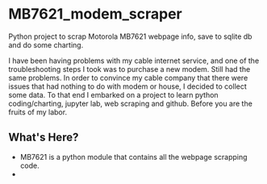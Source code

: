 # MB7621_modem_scraper
Python project to scrap Motorola MB7621 webpage info, save to sqlite db and do some charting. 

I have been having problems with my cable internet service, and one of the troubleshooting steps I took was to purchase a new modem. Still had the same problems. In order to convince my cable company that there were issues that had nothing to do with modem or house, I decided to collect some data. To that end I embarked on a project to learn python coding/charting, jupyter lab, web scraping and github. Before you are the fruits of my labor. 

## What's Here?

- MB7621 is a python module that contains all the webpage scrapping code. 
- 



